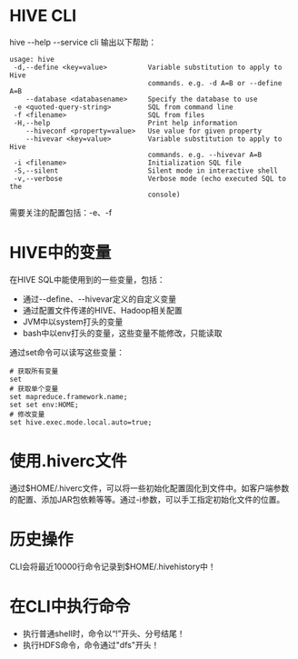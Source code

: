 # HIVE CLI

hive --help --service cli 输出以下帮助：

```
usage: hive
 -d,--define <key=value>          Variable substitution to apply to Hive
                                  commands. e.g. -d A=B or --define A=B
    --database <databasename>     Specify the database to use
 -e <quoted-query-string>         SQL from command line
 -f <filename>                    SQL from files
 -H,--help                        Print help information
    --hiveconf <property=value>   Use value for given property
    --hivevar <key=value>         Variable substitution to apply to Hive
                                  commands. e.g. --hivevar A=B
 -i <filename>                    Initialization SQL file
 -S,--silent                      Silent mode in interactive shell
 -v,--verbose                     Verbose mode (echo executed SQL to the
                                  console)

```
需要关注的配置包括：-e、-f

# HIVE中的变量

在HIVE SQL中能使用到的一些变量，包括：

- 通过--define、--hivevar定义的自定义变量
- 通过配置文件传递的HIVE、Hadoop相关配置
- JVM中以system打头的变量
- bash中以env打头的变量，这些变量不能修改，只能读取

通过set命令可以读写这些变量：

```
# 获取所有变量
set
# 获取单个变量
set mapreduce.framework.name;
set set env:HOME;
# 修改变量
set hive.exec.mode.local.auto=true;

```

# 使用.hiverc文件

通过$HOME/.hiverc文件，可以将一些初始化配置固化到文件中。如客户端参数的配置、添加JAR包依赖等等。通过-i参数，可以手工指定初始化文件的位置。

# 历史操作

CLI会将最近10000行命令记录到$HOME/.hivehistory中！

# 在CLI中执行命令


- 执行普通shell时，命令以“!”开头、分号结尾！
- 执行HDFS命令，命令通过"dfs"开头！
